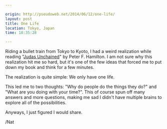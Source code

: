 ```yaml
---

origin: http://pseudoweb.net/2014/06/12/one-life/
layout: post
title: One Life
location: Tokyo, Japan
time: 18:35:28

---
```


Riding a bullet train from Tokyo to Kyoto, I had a weird realization while reading "[Judas Unchained](https://www.goodreads.com/book/show/45244.Judas_Unchained)" by Peter F. Hamilton. I am not sure why this realization hit me so hard, but it's one of the few ideas that forced me to put down my book and think for a few minutes.

The realization is quite simple: We only have one life. 

This led me to two thoughts: "Why do people do the things they do?" and "What are you doing with your time?". This of course spun off many answers and more questions, making me sad I didn't have multiple brains to explore all of the possibilities.

Anyways, I just figured I would share.

/Nat
